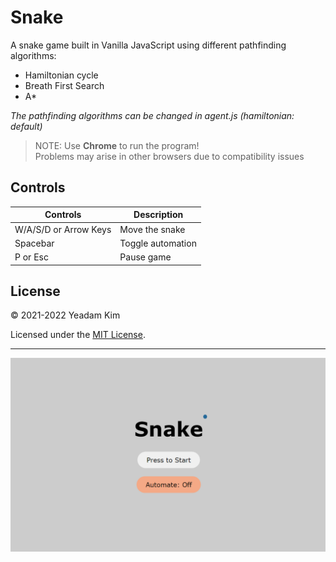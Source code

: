# Snake

A snake game built in Vanilla JavaScript using different pathfinding algorithms:  
- Hamiltonian cycle
- Breath First Search
- A*

*The pathfinding algorithms can be changed in agent.js (hamiltonian: default)*  

> NOTE: Use **Chrome** to run the program!  
> Problems may arise in other browsers due to compatibility issues

## Controls

| **Controls** | **Description** |
| ----------- | ----------- |
| W/A/S/D or Arrow Keys| Move the snake |
| Spacebar | Toggle automation |
| P or Esc | Pause game |

## License

© 2021-2022 Yeadam Kim

Licensed under the [MIT License](LICENSE).

---

![screenshot](/images/screenshot.png)

